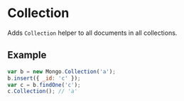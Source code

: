 # Collection

Adds `Collection` helper to all documents in all collections.

## Example

```js
var b = new Mongo.Collection('a');
b.insert({ _id: 'c' });
var c = b.findOne('c');
c.Collection(); // 'a'
```